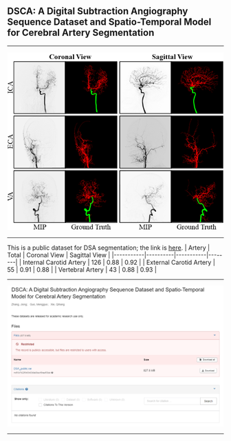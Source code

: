 ## DSCA: A Digital Subtraction Angiography Sequence Dataset and Spatio-Temporal Model for Cerebral Artery Segmentation
****
![image](https://github.com/jiongzhang-john/DSCA/blob/main/images/label.png)
****
This is a public dataset for DSA segmentation; the link is [here](https://zenodo.org/records/11255024).
| Artery | Total | Coronal View | Sagittal View | 
|-----------|----------|-----------|--------|
| Internal Carotid Artery | 126 |    0.88   | 0.92   |
| External Carotid Artery  | 55 | 0.91      | 0.88   |
| Vertebral Artery | 43 | 0.88      | 0.93   |

****
![image](https://github.com/jiongzhang-john/DSCA/blob/main/images/link_.png)
****
